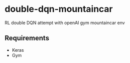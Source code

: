 # double-dqn-mountaincar

RL double DQN attempt with openAI gym mountaincar env

## Requirements
- Keras
- Gym
